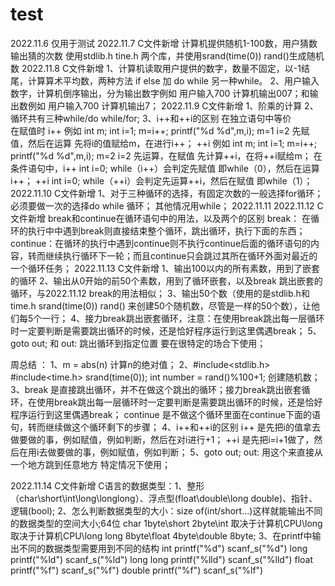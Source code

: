 # test
2022.11.6 仅用于测试
2022.11.7 C文件新增 计算机提供随机1-100数，用户猜数输出猜的次数   使用stdlib.h  tine.h  两个库，并使用srand(time(0))   rand()生成随机数
2022.11.8 C文件新增 1、计算机读取用户提供的数字，数量不固定，以-1结尾，计算算术平均数，两种方法 if else 加 do while   另一种while。
                   2、用户输入数字，计算机倒序输出，分为输出数字例如 用户输入700 计算机输出007；和输出数例如 用户输入700 计算机输出7；
2022.11.9 C文件新增 1、阶乘的计算
                   2、循环共有三种while/do while/for;
                   3、i++和++i的区别 
                   在独立语句中等价  
                   在赋值时 i++ 例如 int m; int i=1;  m=i++; printf("%d %d",m,i); m=1 i=2  先赋值，然后在运算 先将i的值赋给m，在进行i++；
                           ++i 例如 int m; int i=1;  m=i++; printf("%d %d",m,i); m=2 i=2   先运算，在赋值  先计算++i，在将++i赋给m；
                    在条件语句中，i++  int i=0; while（i++）会判定先赋值 即while（0），然后在运算i++；
                                 ++i  int i=0; while（++i）会判定先运算++i，然后在赋值 即while（1）；
2022.11.10 C文件新增 1、对于三种循环的选择，有固定次数的一般选择for循环；必须要做一次的选择do while 循环； 其他情况用while；
2022.11.11
2022.11.12 C文件新增  break和continue在循环语句中的用法，以及两个的区别
                     break： 在循环的执行中中遇到break则直接结束整个循环，跳出循环，执行下面的东西；
                     continue：在循环的执行中遇到continue则不执行continue后面的循环语句的内容，转而继续执行循环下一轮；而且continue只会跳过其所在循环外面对最近的一个循环任务；
2022.11.13 C文件新增  1、输出100以内的所有素数，用到了嵌套的循环
                     2、输出从0开始的前50个素数，用到了循环嵌套，以及break 跳出嵌套的循环，与2022.11.12 break的用法相似；
                     3、输出50个数（使用的是stdlib.h和time.h srand(time(0)) rand() 来创建50个随机数，尽管是一样的50个数），让他们每5个一行；
                     4、接力break跳出嵌套循环，注意：在使用break跳出每一层循环时一定要判断是需要跳出循环的时候，还是恰好程序运行到这里偶遇break；
					           5、goto out; 和 out:  跳出循环到指定位置  要在很特定的场合下使用；

周总结 ：     1、m = abs(n)
                计算n的绝对值；
             2、#include<stdlib.h>
                #include<time.h>
                srand(time(0));
                int number = rand()%100+1;
                创建随机数；
             3、break  是直接跳出循环，并不在做这个跳出的循环；接力break跳出嵌套循环，在使用break跳出每一层循环时一定要判断是需要跳出循环的时候，还是恰好程序运行到这里偶遇break；
                continue 是不做这个循环里面在continue下面的语句，转而继续做这个循环剩下的步骤；
             4、i++和++i的区别
                i++ 是先把i的值拿去做要做的事，例如赋值，例如判断，然后在对i进行+1；
                ++i 是先把i=i+1做了，然后在用i去做要做的事，例如赋值，例如判断；
	           5、goto out;
		            out: 
   		          用这个来直接从一个地方跳到任意地方 特定情况下使用；
                
2022.11.14 C文件新增 C语言的数据类型：1、整形（char\short\int\long\longlong）、浮点型(float\double\long double)、指针、逻辑(bool);
                                    2、怎么判断数据类型的大小：size of(int/short...)这样就能输出不同的数据类型的空间大小;64位
                                       char 1byte\short 2byte\int 取决于计算机CPU\long 取决于计算机CPU\long long 8byte\float 4byte\double 8byte;
                                    3、在printf中输出不同的数据类型需要用到不同的结构
                                       int        printf("%d") scanf_s("%d")
                                       long       printf("%ld") scanf_s("%ld")
                                       long long  printf("%lld") scanf_s("%lld")
                                       float      printf("%f") scanf_s("%f")
                                       double     printf("%f") scanf_s("%lf")




